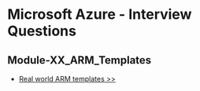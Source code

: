 # Microsoft Azure - Interview Questions


## Module-XX_ARM_Templates
   - [Real world ARM templates >>](https://learn.microsoft.com/en-us/samples/browse/?expanded=azure&products=azure-resource-manager)
